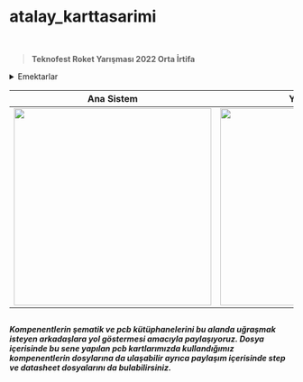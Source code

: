 # atalay_karttasarimi

<br>

> **Teknofest Roket Yarışması 2022 Orta İrtifa**

<details>
  <summary>Emektarlar</summary>
  
- [Cengizhan Topçu](https://muh.karabuk.edu.tr/mekatronik)
- [Ferdi Ayhan](https://muh.karabuk.edu.tr/mekatronik)
- [Eren Zirekbilek](https://www.linkedin.com/in/eren-zirekbilek-225262199/)
- [Ferdi Ayhan](https://www.linkedin.com/in/cihat-arslan-2534c/)


</details>

| Ana Sistem | Yedek Sistem | Haberleşme | Görev Yükü |
| ------------ | ------------- | ------------- | ------------- |
| <img src="https://user-images.githubusercontent.com/104703949/178975949-c73ea188-78ee-422f-ae1e-443e428f9f21.JPG" width="350"> | <img src="https://user-images.githubusercontent.com/104703949/178975971-cedd0c6c-6338-451e-ba90-f94a9db79941.JPG" width="350"> | <img src="https://user-images.githubusercontent.com/104703949/178975987-bcb0d98b-03aa-4c32-86b0-55a938d579de.JPG" width="320"> | <img src="https://user-images.githubusercontent.com/104703949/178976015-2aa9b74b-eeaf-49ca-b19e-2ab924a77f52.JPG" width="350">|

##
***Kompenentlerin şematik ve pcb kütüphanelerini bu alanda uğraşmak isteyen arkadaşlara yol göstermesi amacıyla paylaşıyoruz. Dosya içerisinde bu sene yapılan pcb kartlarımızda kullandığımız kompenentlerin dosylarına da ulaşabilir ayrıca paylaşım içerisinde step ve datasheet dosyalarını da bulabilirsiniz.*** 
##
